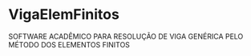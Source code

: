 # VigaElemFinitos
SOFTWARE ACADÊMICO PARA RESOLUÇÃO DE VIGA GENÉRICA PELO MÉTODO DOS ELEMENTOS FINITOS
